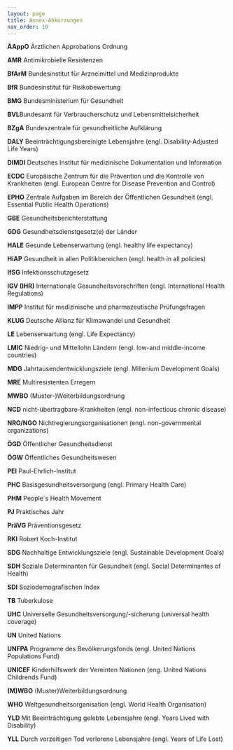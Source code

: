 ```yaml
---
layout: page
title: Annex-Abkürzungen
nav_order: 10
---
```


**ÄAppO** Ärztlichen Approbations Ordnung

**AMR** Antimikrobielle Resistenzen

**BfArM** Bundesinstitut für Arzneimittel und Medizinprodukte

**BfR** Bundesinstitut für Risikobewertung

**BMG** Bundesministerium für Gesundheit

**BVL**Bundesamt für Verbraucherschutz und Lebensmittelsicherheit

**BZgA** Bundeszentrale für gesundheitliche Aufklärung

**DALY** Beeinträchtigungsbereinigte Lebensjahre (engl.
Disability-Adjusted Life Years)

**DIMDI** Deutsches Institut für medizinische Dokumentation und
Information

**ECDC** Europäische Zentrum für die Prävention und die Kontrolle von
Krankheiten (engl. European Centre for Disease Prevention and Control)

**EPHO** Zentrale Aufgaben im Bereich der Öffentlichen Gesundheit (engl.
Essential Public Health Operations)

**GBE** Gesundheitsberichterstattung

**GDG** Gesundheitsdienstgesetz(e) der Länder

**HALE** Gesunde Lebenserwartung (engl. healthy life expectancy)

**HiAP** Gesundheit in allen Politikbereichen (engl. health in all
policies)

**IfSG** Infektionsschutzgesetz

**IGV (IHR)** Internationale Gesundheitsvorschriften (engl. International
Health Regulations)

**IMPP** Institut für medizinische und pharmazeutische Prüfungsfragen

**KLUG** Deutsche Allianz für Klimawandel und Gesundheit

**LE** Lebenserwartung (engl. Life Expectancy)

**LMIC** Niedrig- und Mittellohn Ländern (engl. low-and middle-income
countries)

**MDG** Jahrtausendentwicklungsziele (engl. Millenium Development Goals)

**MRE** Multiresistenten Erregern

**MWBO** (Muster-)Weiterbildungsordnung

**NCD** nicht-übertragbare-Krankheiten (engl. non-infectious chronic
disease)

**NRO/NGO** Nichtregierungsorganisationen (engl. non-governmental
organizations)

**ÖGD** Öffentlicher Gesundheitsdienst

**ÖGW** Öffentliches Gesundheitswesen

**PEI** Paul-Ehrlich-Institut

**PHC** Basisgesundheitsversorgung (engl. Primary Health Care)

**PHM** People´s Health Movement

**PJ** Praktisches Jahr

**PräVG** Präventionsgesetz

**RKI** Robert Koch-Institut

**SDG** Nachhaltige Entwicklungsziele (engl. Sustainable Development
Goals)

**SDH** Soziale Determinanten für Gesundheit (engl. Social Determinantes
of Health)

**SDI** Soziodemografischen Index

**TB** Tuberkulose

**UHC** Universelle Gesundheitsversorgung/-sicherung (universal health
coverage)

**UN** United Nations

**UNFPA** Programme des Bevölkerungsfonds (engl. United Nations
Populations Fund)

**UNICEF** Kinderhilfswerk der Vereinten Nationen (eng. United Nations
Childrends Fund)

**(M)WBO** (Muster)Weiterbildungsordnung

**WHO** Weltgesundheitsorganisation (engl. World Health Organisation)

**YLD** Mit Beeinträchtigung gelebte Lebensjahre (engl. Years Lived with
Disability)

**YLL** Durch vorzeitigen Tod verlorene Lebensjahre (engl. Years of Life
Lost)
